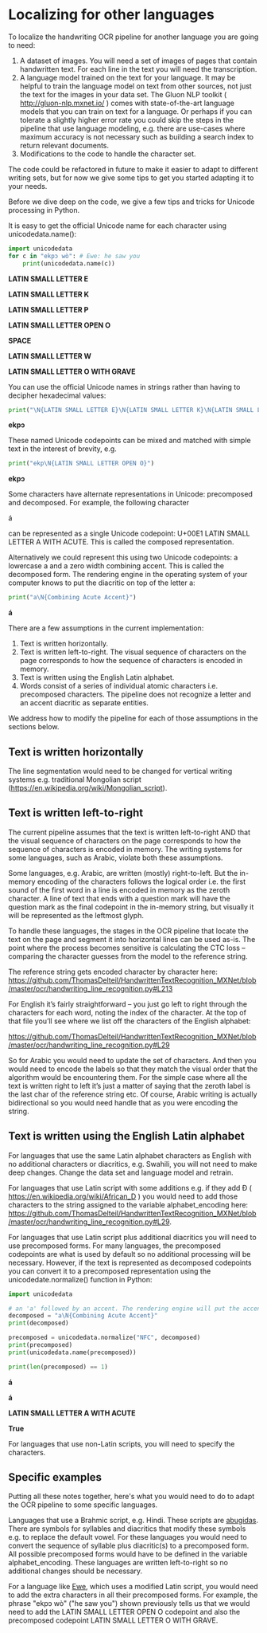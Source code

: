 # Localizing for other languages
To localize the handwriting OCR pipeline for another language you are going to need:
1. A dataset of images. You will need a set of images of pages that contain handwritten text. For each line in the text you will need
the transcription.
2. A language model trained on the text for your language. It may be helpful to train the language model on text from other sources, not just the text for the images in your data set. 
The Gluon NLP toolkit ( http://gluon-nlp.mxnet.io/ ) comes with state-of-the-art language models that you can train on text for a language. Or perhaps if you can tolerate a slightly higher error rate you could skip the steps in the pipeline that use language modeling, e.g. there are use-cases where maximum accuracy is not necessary such as building a search index to return relevant documents.
3. Modifications to the code to handle the character set.

The code could be refactored in future to make it easier to adapt to different writing sets, but for now we give some tips to get you started adapting it to your needs.

Before we dive deep on the code, we give a few tips and tricks for Unicode processing in Python.

It is easy to get the official Unicode name for each character using unicodedata.name():

```python
import unicodedata
for c in "ekpɔ wò": # Ewe: he saw you
    print(unicodedata.name(c))
```
**LATIN SMALL LETTER E**

**LATIN SMALL LETTER K**

**LATIN SMALL LETTER P**

**LATIN SMALL LETTER OPEN O**

**SPACE**

**LATIN SMALL LETTER W**

**LATIN SMALL LETTER O WITH GRAVE**

You can use the official Unicode names in strings rather than having to decipher hexadecimal values:

```python
print("\N{LATIN SMALL LETTER E}\N{LATIN SMALL LETTER K}\N{LATIN SMALL LETTER P}\N{LATIN SMALL LETTER OPEN O}")
```
**ekpɔ**

These named Unicode codepoints can be mixed and matched with simple text in the interest of brevity, e.g.
```python
print("ekp\N{LATIN SMALL LETTER OPEN O}")
```
**ekpɔ**

Some characters have alternate representations in Unicode: precomposed and decomposed. For example, the following character

á 

can be represented as a single Unicode codepoint: U+00E1 LATIN SMALL LETTER A WITH ACUTE. This is called the composed representation.

Alternatively we could represent this using two Unicode codepoints: a lowercase a and a zero width combining accent. This is called the decomposed form. The rendering engine in the operating system of your computer knows to put the diacritic on top of the letter a:

```python
print("a\N{Combining Acute Accent}")
```
**á**


There are a few assumptions in the current implementation:
1. Text is written horizontally.
2. Text is written left-to-right. The visual sequence of characters on the page corresponds to how the sequence of characters is encoded in memory.
2. Text is written using the English Latin alphabet.
3. Words consist of a series of individual atomic characters i.e. precomposed characters. The pipeline does not recognize a letter and an accent diacritic as separate entities.

We address how to modify the pipeline for each of those assumptions in the sections below. 

## Text is written horizontally
The line segmentation would need to be changed for vertical writing systems e.g. traditional Mongolian script (https://en.wikipedia.org/wiki/Mongolian_script).
 
## Text is written left-to-right
The current pipeline assumes that the text is written left-to-right AND that the visual sequence of characters on the page
corresponds to how the sequence of characters is encoded in memory. The writing systems for some languages, such as Arabic, 
violate both these assumptions.

Some languages, e.g. Arabic, are written (mostly) right-to-left. But the in-memory encoding of the characters follows the 
logical order i.e. the first sound of the first word in a line is encoded in memory as the zeroth character. A line of text 
that ends with a question mark will have the question mark as the final codepoint in the in-memory string, but visually it 
will be represented as the leftmost glyph.

To handle these languages, the stages in the OCR pipeline
that locate the text on the page and segment it into horizontal lines can be used as-is.
The point where the process becomes sensitive is calculating the CTC loss – comparing the character guesses from the model
to the reference string.
 
The reference string gets encoded character by character here:
https://github.com/ThomasDelteil/HandwrittenTextRecognition_MXNet/blob/master/ocr/handwriting_line_recognition.py#L213
 
For English it’s fairly straightforward – you just go left to right through the characters for each word, noting the index of the character. At the top of that file you’ll see where we list off the characters of the English alphabet:
 
https://github.com/ThomasDelteil/HandwrittenTextRecognition_MXNet/blob/master/ocr/handwriting_line_recognition.py#L29
 
So for Arabic you would need to update the set of characters. And then you would need to encode the labels so that they match the visual order that the algorithm would be encountering them. For the simple case where all the text is written right to left it’s just a matter of saying that the zeroth label is the last char of the reference string etc.
Of course, Arabic writing is actually bidirectional so you would need handle that as you were encoding the string.

## Text is written using the English Latin alphabet
For languages that use the same Latin alphabet characters as English with no additional characters or diacritics, 
e.g. Swahili, you will not need to make deep changes. Change the data set and language model and retrain.

For languages that use Latin script with some additions e.g. if they add Ɖ 
( https://en.wikipedia.org/wiki/African_D ) you would need to add those characters to the string assigned to the variable alphabet\_encoding here: https://github.com/ThomasDelteil/HandwrittenTextRecognition_MXNet/blob/master/ocr/handwriting_line_recognition.py#L29.

For languages that use Latin script plus additional diacritics you will need to use precomposed forms. For many languages, 
the precomposed codepoints are what is used by default so no additional processing will be necessary. However, if the
text is represented as decomposed codepoints you can convert it to a precomposed representation using the 
unicodedate.normalize() function in Python:

```python
import unicodedata

# an 'a' followed by an accent. The rendering engine will put the accent on top of the a
decomposed = "a\N{Combining Acute Accent}"
print(decomposed)

precomposed = unicodedata.normalize("NFC", decomposed)
print(precomposed)
print(unicodedata.name(precomposed))

print(len(precomposed) == 1)
```
**á**

**á**

**LATIN SMALL LETTER A WITH ACUTE**

**True**

For languages that use non-Latin scripts, you will need to specify the characters.

## Specific examples
Putting all these notes together, here's what you would need to do to adapt the OCR pipeline to some specific languages.

Languages that use a Brahmic script, e.g. Hindi. These scripts are [abugidas](https://en.wikipedia.org/wiki/Abugida). 
There are symbols for syllables and diacritics that modify these symbols e.g. to replace the default vowel. For these 
languages you would need to convert the sequence of syllable plus diacritic(s) to a precomposed form. All possible 
precomposed forms would have to be defined in the variable alphabet\_encoding. These languages are written left-to-right 
so no additional changes should be necessary.

For a language like [Ewe](https://en.wikipedia.org/wiki/Ewe_language), which uses a modified Latin script, you would need 
to add the extra characters in all their precomposed forms. For example, the phrase "ekpɔ wò" ("he saw you") shown previously 
 tells us that we would need to add the LATIN SMALL LETTER OPEN O codepoint and also the precomposed codepoint 
 LATIN SMALL LETTER O WITH GRAVE.
